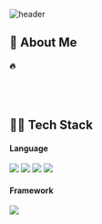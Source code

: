 <div>
  
  <!--Header-->
  ![header](https://capsule-render.vercel.app/api?type=blur&color=gradient&height=300&section=header&text=Welcome%20to%20My%20GITHUB)
  
</div>

<div>
  <!--Body-->
  
  ## 👀 About Me
  #### :fire: <br/>
  <br/>
  <br/>
  
  ## 👩‍🎓 Tech Stack
  #### Language
  <!-- HTML5 -->
  <img src="https://img.shields.io/badge/HTML5-E34F26?style=flat-square&logo=HTML5&logoColor=white"/>
  <!-- CSS -->
  <img src="https://img.shields.io/badge/CSS3-1572B6?style=flat-square&logo=CSS3&logoColor=white"/>
  <!-- JavaScript -->
  <img src="https://img.shields.io/badge/JavaScript-F7DF1E?style=flat-square&logo=JavaScript&logoColor=white"/>
  <!-- Java -->
  <img src="https://img.shields.io/badge/JAVA-007396?style=flat-square&logo=java&logoColor=white">
  <br/>
  
  #### Framework
  <!-- Vue -->
  <img src="https://img.shields.io/badge/Vue-4FC08D?style=flat-square&logo=vue&logoColor=white"/>
</div>
